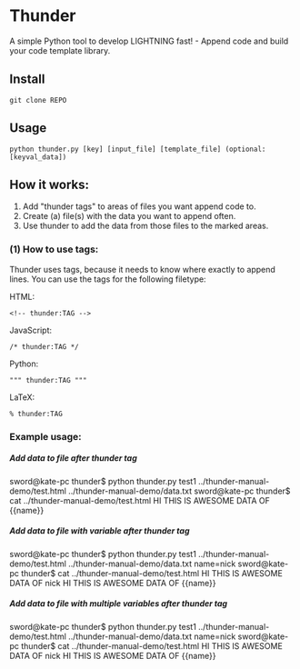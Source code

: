 # Thunder
A simple Python tool to develop LIGHTNING fast! - Append code and build your code template library.


## Install
```
git clone REPO
```

## Usage
```
python thunder.py [key] [input_file] [template_file] (optional: [keyval_data])
```

## How it works:
1. Add "thunder tags" to areas of files you want append code to.
2. Create (a) file(s) with the data you want to append often.
3. Use thunder to add the data from those files to the marked areas.

### (1) How to use tags:
Thunder uses tags, because it needs to know where exactly to append lines. You can use the tags for the following filetype:


HTML:
```
<!-- thunder:TAG -->
```

JavaScript:
```
/* thunder:TAG */
```

Python:
```
""" thunder:TAG """
```

LaTeX:
```
% thunder:TAG
```


### Example usage:

##### Add data to file after thunder tag
sword@kate-pc thunder$ python thunder.py test1 ../thunder-manual-demo/test.html ../thunder-manual-demo/data.txt 
sword@kate-pc thunder$ cat ../thunder-manual-demo/test.html <!-- thunder:test1 -->
HI THIS IS AWESOME DATA OF {{name}}

##### Add data to file with variable after thunder tag
sword@kate-pc thunder$ python thunder.py test1 ../thunder-manual-demo/test.html ../thunder-manual-demo/data.txt name=nick
sword@kate-pc thunder$ cat ../thunder-manual-demo/test.html <!-- thunder:test1 -->
HI THIS IS AWESOME DATA OF nick
HI THIS IS AWESOME DATA OF {{name}}

##### Add data to file with multiple variables after thunder tag
sword@kate-pc thunder$ python thunder.py test1 ../thunder-manual-demo/test.html ../thunder-manual-demo/data.txt name=nick
sword@kate-pc thunder$ cat ../thunder-manual-demo/test.html <!-- thunder:test1 -->
HI THIS IS AWESOME DATA OF nick
HI THIS IS AWESOME DATA OF {{name}}

